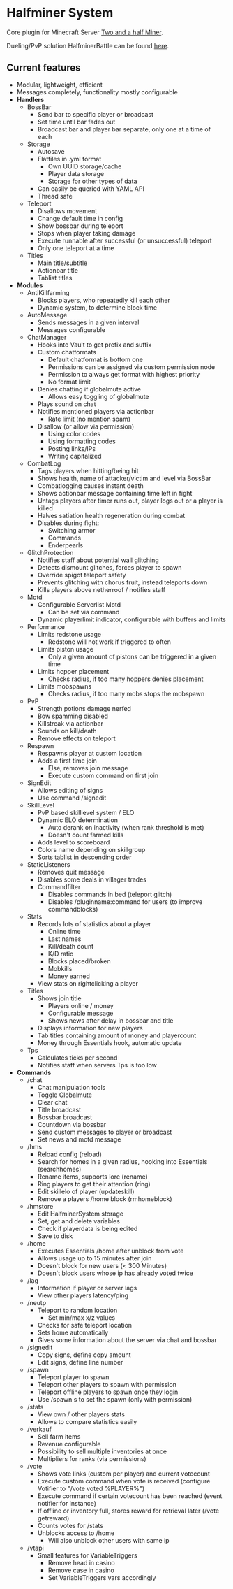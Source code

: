 # Halfminer System
Core plugin for Minecraft Server [Two and a half Miner](https://halfminer.de).

Dueling/PvP solution HalfminerBattle can be found [here](https://github.com/Kakifrucht/HalfminerBattle).

Current features
-------
- Modular, lightweight, efficient
- Messages completely, functionality mostly configurable
- **Handlers**
  - BossBar
    - Send bar to specific player or broadcast
    - Set time until bar fades out
    - Broadcast bar and player bar separate, only one at a time of each
  - Storage
    - Autosave
    - Flatfiles in .yml format
      - Own UUID storage/cache
      - Player data storage
      - Storage for other types of data
    - Can easily be queried with YAML API
    - Thread safe
  - Teleport
    - Disallows movement
    - Change default time in config
    - Show bossbar during teleport
    - Stops when player taking damage
    - Execute runnable after successful (or unsuccessful) teleport
    - Only one teleport at a time
  - Titles
    - Main title/subtitle
    - Actionbar title
    - Tablist titles
- **Modules**
  - AntiKillfarming
      - Blocks players, who repeatedly kill each other
    - Dynamic system, to determine block time
  - AutoMessage
    - Sends messages in a given interval
    - Messages configurable
  - ChatManager
    - Hooks into Vault to get prefix and suffix
    - Custom chatformats
      - Default chatformat is bottom one
      - Permissions can be assigned via custom permission node
      - Permission to always get format with highest priority
      - No format limit
    - Denies chatting if globalmute active
      - Allows easy toggling of globalmute
    - Plays sound on chat
    - Notifies mentioned players via actionbar
      - Rate limit (no mention spam)
    - Disallow (or allow via permission)
      - Using color codes
      - Using formatting codes
      - Posting links/IPs
      - Writing capitalized
  - CombatLog
    - Tags players when hitting/being hit
    - Shows health, name of attacker/victim and level via BossBar
    - Combatlogging causes instant death
    - Shows actionbar message containing time left in fight
    - Untags players after timer runs out, player logs out or a player is killed
    - Halves satiation health regeneration during combat
    - Disables during fight:
      - Switching armor
      - Commands
      - Enderpearls
  - GlitchProtection
    - Notifies staff about potential wall glitching
    - Detects dismount glitches, forces player to spawn
    - Override spigot teleport safety
    - Prevents glitching with chorus fruit, instead teleports down
    - Kills players above netherroof / notifies staff
  - Motd
    - Configurable Serverlist Motd
      - Can be set via command
    - Dynamic playerlimit indicator, configurable with buffers and limits
  - Performance
    - Limits redstone usage
      - Redstone will not work if triggered to often
    - Limits piston usage
      - Only a given amount of pistons can be triggered in a given time
    - Limits hopper placement
      - Checks radius, if too many hoppers denies placement
    - Limits mobspawns
      - Checks radius, if too many mobs stops the mobspawn
  - PvP
    - Strength potions damage nerfed
    - Bow spamming disabled
    - Killstreak via actionbar
    - Sounds on kill/death
    - Remove effects on teleport
  - Respawn
    - Respawns player at custom location
    - Adds a first time join
      - Else, removes join message
      - Execute custom command on first join
  - SignEdit
    - Allows editing of signs
    - Use command /signedit
  - SkillLevel
    - PvP based skilllevel system / ELO
    - Dynamic ELO determination
      - Auto derank on inactivity (when rank threshold is met)
      - Doesn't count farmed kills
    - Adds level to scoreboard
    - Colors name depending on skillgroup
    - Sorts tablist in descending order
  - StaticListeners
    - Removes quit message
    - Disables some deals in villager trades
    - Commandfilter
      - Disables commands in bed (teleport glitch)
      - Disables /pluginname:command for users (to improve commandblocks)
  - Stats
    - Records lots of statistics about a player
      - Online time
      - Last names
      - Kill/death count
      - K/D ratio
      - Blocks placed/broken
      - Mobkills
      - Money earned
    - View stats on rightclicking a player
  - Titles
    - Shows join title
      - Players online / money
      - Configurable message
      - Shows news after delay in bossbar and title
    - Displays information for new players
    - Tab titles containing amount of money and playercount
    - Money through Essentials hook, automatic update
  - Tps
    - Calculates ticks per second
    - Notifies staff when servers Tps is too low
- **Commands**
  - /chat
    - Chat manipulation tools
    - Toggle Globalmute
    - Clear chat
    - Title broadcast
    - Bossbar broadcast
    - Countdown via bossbar
    - Send custom messages to player or broadcast
    - Set news and motd message
  - /hms
    - Reload config (reload)
    - Search for homes in a given radius, hooking into Essentials (searchhomes)
    - Rename items, supports lore (rename)
    - Ring players to get their attention (ring)
    - Edit skillelo of player (updateskill)
    - Remove a players /home block (rmhomeblock)
  - /hmstore
    - Edit HalfminerSystem storage
    - Set, get and delete variables
    - Check if playerdata is being edited
    - Save to disk
  - /home
    - Executes Essentials /home after unblock from vote
    - Allows usage up to 15 minutes after join
    - Doesn't block for new users (< 300 Minutes)
    - Doesn't block users whose ip has already voted twice
  - /lag
    - Information if player or server lags
    - View other players latency/ping
  - /neutp
    - Teleport to random location
      - Set min/max x/z values
    - Checks for safe teleport location
    - Sets home automatically
    - Gives some information about the server via chat and bossbar
  - /signedit
    - Copy signs, define copy amount
    - Edit signs, define line number
  - /spawn
    - Teleport player to spawn
    - Teleport other players to spawn with permission
    - Teleport offline players to spawn once they login
    - Use /spawn s to set the spawn (only with permission)
  - /stats
    - View own / other players stats
    - Allows to compare statistics easily
  - /verkauf
    - Sell farm items
    - Revenue configurable
    - Possibility to sell multiple inventories at once
    - Multipliers for ranks (via permissions)
  - /vote
    - Shows vote links (custom per player) and current votecount
    - Execute custom command when vote is received (configure Votifier to "/vote voted %PLAYER%")
    - Execute command if certain votecount has been reached (event notifier for instance)
    - If offline or inventory full, stores reward for retrieval later (/vote getreward)
    - Counts votes for /stats
    - Unblocks access to /home
      - Will also unblock other users with same ip
  - /vtapi
    - Small features for VariableTriggers
      - Remove head in casino
      - Remove case in casino
      - Set VariableTriggers vars accordingly